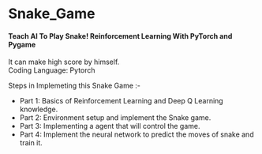# Snake_Game
####  Teach AI To Play Snake! Reinforcement Learning With PyTorch and Pygame
It can make high score by himself. <br>
Coding Language: Pytorch


Steps in Implemeting this Snake Game :- <br>
- Part 1: Basics of Reinforcement Learning and Deep Q Learning knowledge. <br>
- Part 2: Environment setup and implement the Snake game. <br>
- Part 3: Implementing a agent that will control the game. <br>
- Part 4: Implement the neural network to predict the moves of snake and train it. <br>
